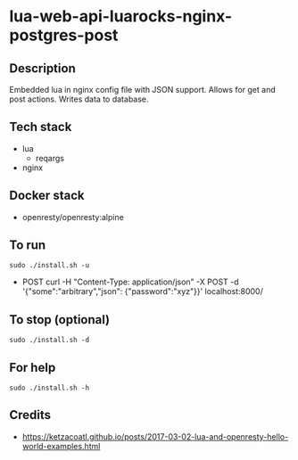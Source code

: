 # lua-web-api-luarocks-nginx-postgres-post

## Description
Embedded lua in nginx config file
with JSON support. Allows for get
and post actions. Writes data to database.

## Tech stack
- lua
  - reqargs
- nginx

## Docker stack
- openresty/openresty:alpine

## To run
`sudo ./install.sh -u`
- POST curl -H "Content-Type: application/json" -X POST -d '{"some":"arbitrary","json": {"password":"xyz"}}' localhost:8000/

## To stop (optional)
`sudo ./install.sh -d`

## For help
`sudo ./install.sh -h`

## Credits
- https://ketzacoatl.github.io/posts/2017-03-02-lua-and-openresty-hello-world-examples.html
